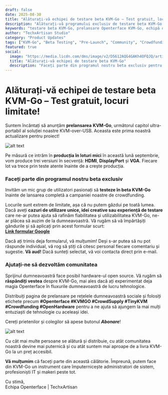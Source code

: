 ```yaml
---
draft: false
date: 2025-08-30
title: "Alăturați-vă echipei de testare beta KVM-Go – Test gratuit, locuri limitate!"
description: "Alăturați-vă programului exclusiv de testare beta KVM-Go! Prelansăm soluția noastră KVM-over-USB ultra-portabilă și invităm utilizatori pasionați să testeze versiunile HDMI, DisplayPort și VGA. Locuri limitate pentru makeri, administratori de sistem și profesioniști IT."
keywords: "testare beta KVM-Go, prelansare Openterface KVM-Go, echipă de testare beta, KVM-over-USB, KVM ultra-portabil, HDMI DisplayPort VGA, înscriere program beta, prelansare crowdfunding, hardware open source, testare comunitară, TechxArtisan"
author: "TechxArtisan Studio"
category: "Product Updates"
tags: ["KVM-Go", "Beta Testing", "Pre-Launch", "Community", "Crowdfunding"]
featured: true
social:
  image: "https://media.licdn.com/dms/image/v2/D5612AQG4GAKh4OFQJQ/article-cover_image-shrink_720_1280/B56ZmENNSfG0AI-/0/1758859682191?e=1761782400&v=beta&t=mMtazsJHIO6HLJaEiIcOFQtRiZ5mgEB0JgPCAinTxuQ"
  title: "Alăturați-vă echipei de testare beta KVM-Go"
  description: "Faceți parte din programul nostru beta exclusiv pentru KVM-Go ultra-portabil!"
---
```


# Alăturați-vă echipei de testare beta KVM-Go – Test gratuit, locuri limitate!

Suntem încântați să anunțăm **prelansarea** **KVM-Go**, următorul capitol ultra-portabil al soluției noastre KVM-over-USB. Aceasta este prima noastră actualizare pentru proiect!

![alt text](https://media.licdn.com/dms/image/v2/D5612AQG4GAKh4OFQJQ/article-cover_image-shrink_720_1280/B56ZmENNSfG0AI-/0/1758859682191?e=1761782400&v=beta&t=mMtazsJHIO6HLJaEiIcOFQtRiZ5mgEB0JgPCAinTxuQ)

Pe măsură ce intrăm în **producția în loturi mici** în această lună septembrie, vom produce trei versiuni în secvență: **HDMI**, **DisplayPort** și **VGA**. Fiecare lot va trece prin teste atente înainte de a crește producția.

### Faceți parte din programul nostru beta exclusiv

Invităm un mic grup de utilizatori pasionați să **testeze în beta KVM-Go** înainte de lansarea completă a campaniei noastre de crowdfunding.

Locurile sunt extrem de limitate, așa că nu putem găzdui pe toată lumea. Dacă aveți **cazuri de utilizare unice, idei creative sau experiență de testare** care ne-ar putea ajuta să rafinăm fiabilitatea și utilizabilitatea KVM-Go, ne-ar plăcea să auzim de la dumneavoastră. Vă rugăm să vă împărtășiți gândurile și să aplicați prin acest formular scurt:  
[**Link formular Google**](https://forms.gle/yaS1F5E5MSo8DWNZ6)

Dacă ați trimis deja formularul, vă mulțumim! Deși s-ar putea să nu pot răspunde individual, vă rog să știți că citesc personal fiecare comentariu și sugestie. **Vă aud!** Dacă sunteți selectat, vă voi contacta direct prin e-mail.

### Ajutați-ne să dezvoltăm comunitatea

Sprijinul dumneavoastră face posibil hardware-ul open source. Vă rugăm să **răspândiți vestea** despre KVM-Go, mai ales dacă ați experimentat deja magia Openterface în fluxurile dumneavoastră de lucru tehnologice.

Distribuiți pagina de prelansare pe rețelele dumneavoastră sociale și folosiți etichete precum **#Openterface #KVMGO #CrowdSupply #TinyKVM #Crowdfunding #OpenHardware** pentru a ne ajuta să ajungem la mai mulți entuziaști de tehnologie cu aceleași idei.

Cereți prietenilor și colegilor să apese butonul ***Abonare***!

![alt text](https://www.crowdsupply.com/img/8e4b/1d3f5064-defa-490c-a3e6-e3f2179b8e4b/kvm-go-product-page-subscribe_jpg_md-xl.jpg)

Cu cât mai multe persoane se alătură și distribuie, cu atât comunitatea noastră devine mai puternică și cu atât suntem mai aproape de a livra KVM-Go la un preț accesibil.

**Vă mulțumim** că faceți parte din această călătorie. Împreună, putem face din KVM-Go un instrument care împuternicește administratori de sistem, profesioniști IT și makeri peste tot.

Cu stimă,  
Echipa Openterface | TechxArtisan


